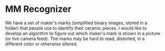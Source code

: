 # MM Recognizer
 
We have a set of maker's marks (simplified binary images, stored in a folder) that people use to identify their ceramic pieces. I would like to develop an algorithm to figure out which maker's mark is shown in a picture (or live camera feed). The marks may be hard to read, distorted, in a different color or otherwise altered. 
